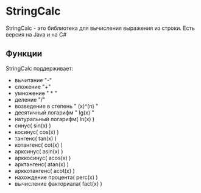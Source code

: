 # StringCalc
StringCalc - это библиотека для вычисления выражения из строки. Есть версия на Java и на C#
## Функции
StringCalc поддерживает:
- вычитание "-" 
- сложение "+"
- умножение " * "
- деление "/"
- возведение в степень " (x)^(n) "
- десятичный логарифм " lg(x) "
- натуральный логарифм( ln(x) )
- синус( sin(x) )
- косинус( cos(x) )
- тангенс( tan(x) )
- котангенс( cot(x) )
- арксинус( asin(x) )
- арккосинус( acos(x) )
- арктангенс( atan(x) )
- арккотангенс( acot(x) )
- нахождение процента( perc(x) )
- вычисление факториала( fact(x) )
